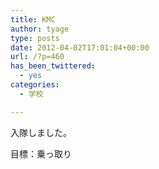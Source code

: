 ```yaml
---
title: KMC
author: tyage
type: posts
date: 2012-04-02T17:01:04+00:00
url: /?p=460
has_been_twittered:
  - yes
categories:
  - 学校

---
```

<p>入隊しました。</p>
<p>目標：乗っ取り</p>
